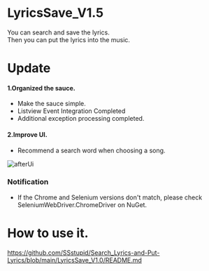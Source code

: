 # LyricsSave_V1.5
You can search and save the lyrics.         
Then you can put the lyrics into the music.     

# Update
#### 1.Organized the sauce.            
* Make the sauce simple.  
* Listview Event Integration Completed
* Additional exception processing completed.              
        
#### 2.Improve UI.                       
* Recommend a search word when choosing a song.       

![afterUi](https://user-images.githubusercontent.com/90036120/134809998-7d436c0b-49e7-4941-bb5f-23665395e9a0.JPG)    

### Notification
  * If the Chrome and Selenium versions don't match, please check SeleniumWebDriver.ChromeDriver on NuGet.


# How to use it.
https://github.com/SSstupid/Search_Lyrics-and-Put-Lyrics/blob/main/LyricsSave_V1.0/README.md

